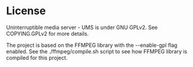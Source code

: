 # License

Uninterruptible media server - UMS is under GNU GPLv2. See COPYING.GPLv2 for
more details.

The project is based on the FFMPEG library with the --enable-gpl flag enabled.
See the ./ffmpeg/compile.sh script to see how FFMPEG library is compiled for
this project.
